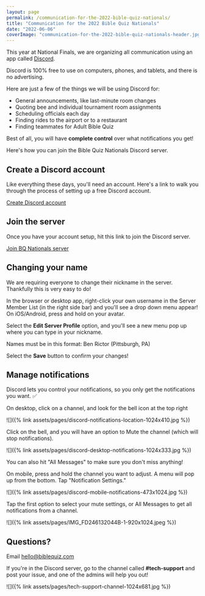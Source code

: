 ```yaml
---
layout: page
permalink: /communication-for-the-2022-bible-quiz-nationals/
title: "Communication for the 2022 Bible Quiz Nationals"
date: "2022-06-06"
coverImage: "communication-for-the-2022-bible-quiz-nationals-header.jpg"
---
```


This year at National Finals, we are organizing all communication using an app called [Discord](http://discord.com).

Discord is 100% free to use on computers, phones, and tablets, and there is no advertising.

Here are just a few of the things we will be using Discord for:

- General announcements, like last-minute room changes
- Quoting bee and individual tournament room assignments
- Scheduling officials each day
- Finding rides to the airport or to a restaurant
- Finding teammates for Adult Bible Quiz

Best of all, you will have **complete control** over what notifications you get!

Here's how you can join the Bible Quiz Nationals Discord server.

## Create a Discord account

Like everything these days, you'll need an account. Here's a link to walk you through the process of setting up a free Discord account.

[Create Discord account](https://support.discord.com/hc/en-us/articles/360033931551-Getting-Started)

## Join the server

Once you have your account setup, hit this link to join the Discord server.

[Join BQ Nationals server](https://discord.gg/GGeCSJZJQG)

## Changing your name

We are requiring everyone to change their nickname in the server. Thankfully this is very easy to do!

In the browser or desktop app, right-click your own username in the Server Member List (in the right side bar) and you'll see a drop down menu appear! On iOS/Android, press and hold on your avatar.

Select the **Edit Server Profile** option, and you'll see a new menu pop up where you can type in your nickname.

Names must be in this format: Ben Rictor (Pittsburgh, PA)

Select the **Save** button to confirm your changes!

## Manage notifications

Discord lets you control your notifications, so you only get the notifications you want. ✅

On desktop, click on a channel, and look for the bell icon at the top right

![]({% link assets/pages/discord-notifications-location-1024x410.jpg %})

Click on the bell, and you will have an option to Mute the channel (which will stop notifications).

![]({% link assets/pages/discord-desktop-notifications-1024x333.jpg %})

You can also hit "All Messages" to make sure you don't miss anything!

On mobile, press and hold the channel you want to adjust. A menu will pop up from the bottom. Tap "Notification Settings."

![]({% link assets/pages/discord-mobile-notifications-473x1024.jpg %})

Tap the first option to select your mute settings, or All Messages to get all notifications from a channel.

![]({% link assets/pages/IMG_FD246132044B-1-920x1024.jpeg %})

## Questions?

Email hello@biblequiz.com

If you're in the Discord server, go to the channel called **#tech-support** and post your issue, and one of the admins will help you out!

![]({% link assets/pages/tech-support-channel-1024x681.jpg %})
